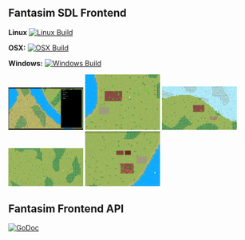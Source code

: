 ## Fantasim SDL Frontend

**Linux** [![Linux Build](https://build.snapcraft.io/badge/andreas-jonsson/fantasim-pub.svg)](https://build.snapcraft.io/user/andreas-jonsson/fantasim-pub)

**OSX:** [![OSX Build](https://travis-ci.org/andreas-jonsson/fantasim-pub.svg?branch=master)](https://travis-ci.org/andreas-jonsson/fantasim-pub)

**Windows:** [![Windows Build](https://ci.appveyor.com/api/projects/status/6j506u0w1quelt0g?svg=true)](https://ci.appveyor.com/project/andreas-jonsson/fantasim-pub)

<img src="https://raw.githubusercontent.com/andreas-jonsson/fantasim-pub/master/assets/screenshots/screen0.png" width="150"> <img src="https://raw.githubusercontent.com/andreas-jonsson/fantasim-pub/master/assets/screenshots/screen1.gif" width="150"> <img src="https://raw.githubusercontent.com/andreas-jonsson/fantasim-pub/master/assets/screenshots/screen2.gif" width="150"> <img src="https://raw.githubusercontent.com/andreas-jonsson/fantasim-pub/master/assets/screenshots/screen3.gif" width="150"> <img src="https://raw.githubusercontent.com/andreas-jonsson/fantasim-pub/master/assets/screenshots/screen4.gif" width="150">

## Fantasim Frontend API

[![GoDoc](https://img.shields.io/badge/doc-GoDoc-blue.svg)](https://godoc.org/github.com/andreas-jonsson/fantasim-pub/api)

